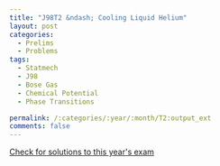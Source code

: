 ```yaml
---
title: "J98T2 &ndash; Cooling Liquid Helium"
layout: post
categories:
  - Prelims
  - Problems
tags:
  - Statmech
  - J98
  - Bose Gas
  - Chemical Potential
  - Phase Transitions

permalink: /:categories/:year/:month/T2:output_ext
comments: false
---
```

<object data="1998J2T.pdf" type="application/pdf" width="100%" height="500"></object>
<div class="message"><a href='https://princetonprelim.com/prelim/0/'>Check for solutions to this year's exam</a></div>